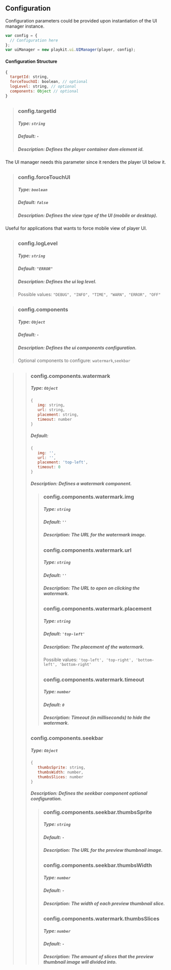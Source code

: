 ## Configuration
Configuration parameters could be provided upon instantiation of the UI manager instance.
```js
var config = {
  // Configuration here
};
var uiManager = new playkit.ui.UIManager(player, config);
```

#### Configuration Structure
```js
{
  targetId: string,
  forceTouchUI: boolean, // optional
  logLevel: string, // optional
  components: Object // optional
}
```
## 
>### config.targetId
>##### Type: `string`
>##### Default: `-`
>##### Description: Defines the player container dom element id.
The UI manager needs this parameter since it renders the player UI below it. 
##
>### config.forceTouchUI
>##### Type: `boolean`
>##### Default: `false`
>##### Description: Defines the view type of the UI (mobile or desktop).
Useful for applications that wants to force mobile view of player UI.
## 
>### config.logLevel
>##### Type: `string`
>##### Default: `"ERROR"`
>##### Description: Defines the ui log level.
>Possible values: `"DEBUG", "INFO", "TIME", "WARN", "ERROR", "OFF"`
## 
>### config.components
>##### Type: `Object`
>##### Default: `-`
>##### Description: Defines the ui components configuration.
>Optional components to configure: `watermark`,`seekbar`
## 
>>### config.components.watermark
>>##### Type: `Object`
>>```js
>>{
>>    img: string,
>>    url: string, 
>>    placement: string, 
>>    timeout: number
>>}
>>```
>>##### Default: 
>>```js
>>{
>>    img: '',
>>    url: '',
>>    placement: 'top-left',
>>    timeout: 0
>>}
>>```
>>##### Description: Defines a watermark component.
>>>### config.components.watermark.img
>>>##### Type: `string`
>>>##### Default: `''`
>>>##### Description: The URL for the watermark image.
>>>## 
>>>### config.components.watermark.url
>>>##### Type: `string`
>>>##### Default: `''`
>>>##### Description: The URL to open on clicking the watermark.
>>>## 
>>>### config.components.watermark.placement
>>>##### Type: `string`
>>>##### Default: `'top-left'`
>>>##### Description: The placement of the watermark.
>>>Possible values: `'top-left', 'top-right', 'bottom-left', 'bottom-right'`
>>>## 
>>>### config.components.watermark.timeout
>>>##### Type: `number`
>>>##### Default: `0`
>>>##### Description: Timeout (in milliseconds) to hide the watermark.
>>##
>>### config.components.seekbar
>>##### Type: `Object`
>>```js
>>{
>>    thumbsSprite: string, 
>>    thumbsWidth: number, 
>>    thumbsSlices: number
>>}
>>```
>>##### Description: Defines the seekbar component optional configuration.
>>>### config.components.seekbar.thumbsSprite
>>>##### Type: `string`
>>>##### Default: `-`
>>>##### Description: The URL for the preview thumbnail image.
>>>## 
>>>### config.components.seekbar.thumbsWidth
>>>##### Type: `number`
>>>##### Default: `-`
>>>##### Description: The width of each preview thumbnail slice.
>>>## 
>>>### config.components.watermark.thumbsSlices
>>>##### Type: `number`
>>>##### Default: `-`
>>>##### Description: The amount of slices that the preview thumbnail image will divided into.
